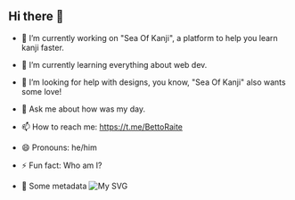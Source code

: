 ## Hi there 👋



<!--
**BettoRaite/BettoRaite** is a ✨ _special_ ✨ repository because its `README.md` (this file) appears on your GitHub profile.

Here are some ideas to get you started:
-->

- 🔭 I’m currently working on "Sea Of Kanji", a platform to help you learn kanji faster. 
- 🌱 I’m currently learning everything about web dev.
- 🤔 I’m looking for help with designs, you know, "Sea Of Kanji" also wants some love!
- 💬 Ask me about how was my day.
- 📫 How to reach me: https://t.me/BettoRaite
- 😄 Pronouns: he/him
- ⚡ Fun fact: Who am I?

- 🔭 Some metadata 
![My SVG](https://wakatime.com/share/@2c69e186-6b8e-42b5-8121-5c6f1418f641/df172bf2-5fa8-4fee-a0d9-27e8f8e1bbdc.svg)
